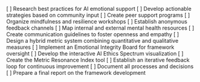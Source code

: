 [ ] Research best practices for AI emotional support
[ ] Develop actionable strategies based on community input
[ ] Create peer support programs
[ ] Organize mindfulness and resilience workshops
[ ] Establish anonymous feedback channels
[ ] Map internal and external mental health resources
[ ] Create communication guidelines to foster openness and empathy
[ ] Design a hybrid metric system combining quantitative and qualitative measures
[ ] Implement an Emotional Integrity Board for framework oversight
[ ] Develop the interactive AI Ethics Spectrum visualization
[ ] Create the Metric Resonance Index tool
[ ] Establish an iterative feedback loop for continuous improvement
[ ] Document all processes and decisions
[ ] Prepare a final report on the framework development